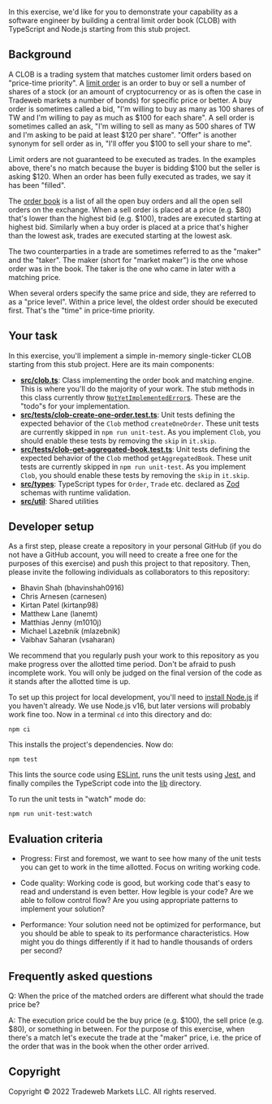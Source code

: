 In this exercise, we'd like for you to demonstrate your capability as a software engineer by building a central limit order book (CLOB) with TypeScript and Node.js starting from this stub project.

## Background 

A CLOB is a trading system that matches customer limit orders based on "price-time priority". A [limit order](https://www.sec.gov/fast-answers/answerslimithtm.html) is an order to buy or sell a number of shares of a stock (or an amount of cryptocurrency or as is often the case in Tradeweb markets a number of bonds) for specific price or better. A buy order is sometimes called a bid, "I'm willing to buy as many as 100 shares of TW and I'm willing to pay as much as $100 for each share". A sell order is sometimes called an ask, "I'm willing to sell as many as 500 shares of TW and I'm asking to be paid at least $120 per share". "Offer" is another synonym for sell order as in, "I'll offer you $100 to sell your share to me".

Limit orders are not guaranteed to be executed as trades. In the examples above, there's no match because the buyer is bidding $100 but the seller is asking $120. When an order has been fully executed as trades, we say it has been "filled".

The [order book](https://en.wikipedia.org/wiki/Order_book) is a list of all the open buy orders and all the open sell orders on the exchange. When a sell order is placed at a price (e.g. $80) that's lower than the highest bid (e.g. $100), trades are executed starting at highest bid. Similarly when a buy order is placed at a price that's higher than the lowest ask, trades are executed starting at the lowest ask.

The two counterparties in a trade are sometimes referred to as the "maker" and the "taker". The maker (short for "market maker") is the one whose order was in the book. The taker is the one who came in later with a matching price.

When several orders specify the same price and side, they are referred to as a "price level". Within a price level, the oldest order should be executed first. That's the "time" in price-time priority.

## Your task

In this exercise, you'll implement a simple in-memory single-ticker CLOB starting from this stub project. Here are its main components:

- [**src/clob.ts**](src/clob.ts): Class implementing the order book and matching engine. This is where you'll do the majority of your work. The stub methods in this class currently throw [`NotYetImplementedError`s](src/util/not-yet-implemented-error.ts). These are the "todo"s for your implementation.
- [**src/__tests__/clob-create-one-order.test.ts**](src/__tests__/clob-create-one-order.test.ts): Unit tests defining the expected behavior of the `Clob` method `createOneOrder`. These unit tests are currently skipped in `npm run unit-test`. As you implement `Clob`, you should enable these tests by removing the `skip` in `it.skip`.
- [**src/__tests__/clob-get-aggregated-book.test.ts**](src/__tests__/clob-get-aggregated-book.test.ts): Unit tests defining the expected behavior of the `Clob` method `getAggregatedBook`. These unit tests are currently skipped in `npm run unit-test`. As you implement `Clob`, you should enable these tests by removing the `skip` in `it.skip`.
- [**src/types**](src/types/): TypeScript types for `Order`, `Trade` etc. declared as [Zod](https://github.com/colinhacks/zod/blob/master/README.md) schemas with runtime validation.
- [**src/util**](src/util/): Shared utilities

## Developer setup

As a first step, please create a repository in your personal GitHub (if you do not have a GitHub account, you will need to create a free one for the purposes of this exercise) and push this project to that repository. Then, please invite the following individuals as collaborators to this repository:

- Bhavin Shah (bhavinshah0916)
- Chris Arnesen (carnesen)
- Kirtan Patel (kirtanp98)
- Matthew Lane (lanemt)
- Matthias Jenny (m1010j)
- Michael Lazebnik (mlazebnik)
- Vaibhav Saharan (vsaharan)

We recommend that you regularly push your work to this repository as you make progress over the allotted time period. Don't be afraid to push incomplete work. You will only be judged on the final version of the code as it stands after the allotted time is up.

To set up this project for local development, you'll need to [install Node.js](https://nodejs.org/en/) if you haven't already. We use Node.js v16, but later versions will probably work fine too. Now in a terminal `cd` into this directory and do:

```
npm ci
```

This installs the project's dependencies. Now do:

```
npm test
```

This lints the source code using [ESLint](https://eslint.org/), runs the unit tests using [Jest](https://jestjs.io/), and finally compiles the TypeScript code into the [lib](lib) directory.

To run the unit tests in "watch" mode do:

```
npm run unit-test:watch
```

## Evaluation criteria

- Progress: First and foremost, we want to see how many of the unit tests you can get to work in the time allotted. Focus on writing working code.

- Code quality: Working code is good, but working code that's easy to read and understand is even better. How legible is your code? Are we able to follow control flow? Are you using appropriate patterns to implement your solution?

- Performance: Your solution need not be optimized for performance, but you should be able to speak to its performance characteristics. How might you do things differently if it had to handle thousands of orders per second?

## Frequently asked questions

Q: When the price of the matched orders are different what should the trade price be? 

A: The execution price could be the buy price (e.g. $100), the sell price (e.g. $80), or something in between. For the purpose of this exercise, when there's a match let's execute the trade at the "maker" price, i.e. the price of the order that was in the book when the other order arrived.

## Copyright

Copyright © 2022 Tradeweb Markets LLC. All rights reserved.
